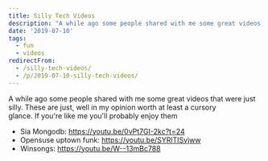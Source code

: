```yaml
---
title: Silly Tech Videos
description: "A while ago some people shared with me some great videos that were just\\\r\nsilly. These are just, well in my opinion worth at least a cursory\\\r\nglance. If you..."
date: '2019-07-10'
tags: 
  - fun
  - videos
redirectFrom:
  - /silly-tech-videos/
  - /p/2019-07-10-silly-tech-videos/
---
```


<!--StartFragment-->

A while ago some people shared with me some great videos that were just\
silly. These are just, well in my opinion worth at least a cursory\
glance. If you're like me you'll probably enjoy them

* Sia Mongodb: <https://youtu.be/0vPt7GI-2kc?t=24>
* Opensuse uptown funk: <https://youtu.be/SYRlTISvjww>
* Winsongs: <https://youtu.be/W--13mBc788>

<!--EndFragment-->